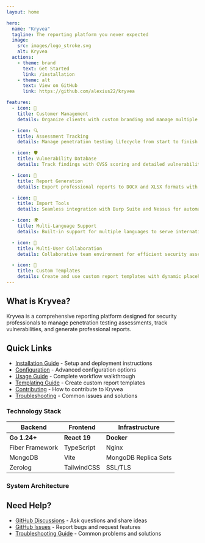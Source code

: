 ```yaml
---
layout: home

hero:
  name: "Kryvea"
  tagline: The reporting platform you never expected
  image:
    src: images/logo_stroke.svg
    alt: Kryvea
  actions:
    - theme: brand
      text: Get Started
      link: /installation
    - theme: alt
      text: View on GitHub
      link: https://github.com/alexius22/kryvea

features:
  - icon: 👥
    title: Customer Management
    details: Organize clients with custom branding and manage multiple assessments efficiently

  - icon: 🔍
    title: Assessment Tracking
    details: Manage penetration testing lifecycle from start to finish with comprehensive tools

  - icon: 🛡️
    title: Vulnerability Database
    details: Track findings with CVSS scoring and detailed vulnerability information

  - icon: 📄
    title: Report Generation
    details: Export professional reports to DOCX and XLSX formats with custom templates

  - icon: 🔌
    title: Import Tools
    details: Seamless integration with Burp Suite and Nessus for automated vulnerability import

  - icon: 🌍
    title: Multi-Language Support
    details: Built-in support for multiple languages to serve international customers

  - icon: 👥
    title: Multi-User Collaboration
    details: Collaborative team environment for efficient security assessment workflows

  - icon: 🎨
    title: Custom Templates
    details: Create and use custom report templates with dynamic placeholders
---
```


## What is Kryvea?

Kryvea is a comprehensive reporting platform designed for security professionals to manage penetration testing assessments, track vulnerabilities, and generate professional reports.

## Quick Links

- [Installation Guide](/installation) - Setup and deployment instructions
- [Configuration](/configuration) - Advanced configuration options
- [Usage Guide](/usage) - Complete workflow walkthrough
- [Templating Guide](/templating) - Create custom report templates
- [Contributing](/contributing) - How to contribute to Kryvea
- [Troubleshooting](/troubleshooting) - Common issues and solutions

### Technology Stack

| Backend         | Frontend     | Infrastructure       |
| --------------- | ------------ | -------------------- |
| **Go 1.24+**    | **React 19** | **Docker**           |
| Fiber Framework | TypeScript   | Nginx                |
| MongoDB         | Vite         | MongoDB Replica Sets |
| Zerolog         | TailwindCSS  | SSL/TLS              |

### System Architecture

<ThemeImage
  light="/images/system_architecture.svg"
  dark="/images/system_architecture_dark.svg"
  alt="System Architecture"
/>

## Need Help?

- [GitHub Discussions](https://github.com/Alexius22/kryvea/discussions) - Ask questions and share ideas
- [GitHub Issues](https://github.com/Alexius22/kryvea/issues) - Report bugs and request features
- [Troubleshooting Guide](/troubleshooting) - Common problems and solutions
